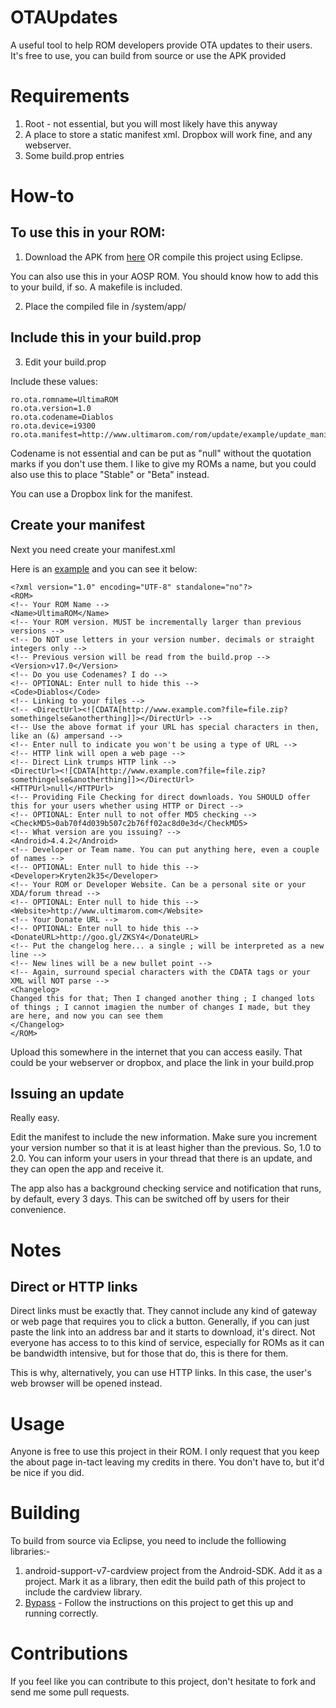 # OTAUpdates


A useful tool to help ROM developers provide OTA updates to their users. It's free to use, you can build from source or use the APK provided

# Requirements


1. Root - not essential, but you will most likely have this anyway
2. A place to store a static manifest xml. Dropbox will work fine, and any webserver.
3. Some build.prop entries

# How-to

## To use this in your ROM:

1. Download the APK from [here](http://ultimarom.com/downloads/ota-updates/) OR compile this project using Eclipse. 

  You can also use this in your AOSP ROM. You should know how to add this to your build, if so. A makefile is included.
  
2. Place the compiled file in /system/app/

## Include this in your build.prop

3. Edit your build.prop

Include these values:

    ro.ota.romname=UltimaROM
    ro.ota.version=1.0
    ro.ota.codename=Diablos
    ro.ota.device=i9300
    ro.ota.manifest=http://www.ultimarom.com/rom/update/example/update_manifest.xml

Codename is not essential and can be put as "null" without the quotation marks if you don't use them. I like to give my ROMs a name, but you could also use this to place "Stable" or "Beta" instead.

  You can use a Dropbox link for the manifest.
  
## Create your manifest

Next you need create your manifest.xml

Here is an [example](http://www.ultimarom.com/rom/update/example/update_manifest.xml) and you can see it below:

    <?xml version="1.0" encoding="UTF-8" standalone="no"?>
    <ROM>
    <!-- Your ROM Name -->
    <Name>UltimaROM</Name>
    <!-- Your ROM version. MUST be incrementally larger than previous versions -->
    <!-- Do NOT use letters in your version number. decimals or straight integers only -->
    <!-- Previous version will be read from the build.prop -->
    <Version>v17.0</Version>
    <!-- Do you use Codenames? I do -->
    <!-- OPTIONAL: Enter null to hide this -->
    <Code>Diablos</Code>
    <!-- Linking to your files -->
    <!-- <DirectUrl><![CDATA[http://www.example.com?file=file.zip?somethingelse&anotherthing]]></DirectUrl> -->
    <!-- Use the above format if your URL has special characters in then, like an (&) ampersand -->
    <!-- Enter null to indicate you won't be using a type of URL -->
    <!-- HTTP link will open a web page -->
    <!-- Direct Link trumps HTTP link -->
    <DirectUrl><![CDATA[http://www.example.com?file=file.zip?somethingelse&anotherthing]]></DirectUrl>
    <HTTPUrl>null</HTTPUrl>
    <!-- Providing File Checking for direct downloads. You SHOULD offer this for your users whether using HTTP or Direct -->
    <!-- OPTIONAL: Enter null to not offer MD5 checking -->
    <CheckMD5>0ab70f4d039b507c2b76ff02ac8d0e3d</CheckMD5>
    <!-- What version are you issuing? -->
    <Android>4.4.2</Android>
    <!-- Developer or Team name. You can put anything here, even a couple of names -->
    <!-- OPTIONAL: Enter null to hide this -->
    <Developer>Kryten2k35</Developer>
    <!-- Your ROM or Developer Website. Can be a personal site or your XDA/forum thread -->
    <!-- OPTIONAL: Enter null to hide this -->
    <Website>http://www.ultimarom.com</Website>
    <!-- Your Donate URL -->
    <!-- OPTIONAL: Enter null to hide this -->
    <DonateURL>http://goo.gl/ZKSY4</DonateURL>
    <!-- Put the changelog here... a single ; will be interpreted as a new line -->
    <!-- New lines will be a new bullet point -->
    <!-- Again, surround special characters with the CDATA tags or your XML will NOT parse -->
    <Changelog>
    Changed this for that; Then I changed another thing ; I changed lots of things ; I cannot imagien the number of changes I made, but they are here, and now you can see them
    </Changelog>
    </ROM>

Upload this somewhere in the internet that you can access easily. That could be your webserver or dropbox, and place the link in your build.prop

## Issuing an update
Really easy. 

Edit the manifest to include the new information. Make sure you increment your version number so that it is at least higher than the previous. So, 1.0 to 2.0. You can inform your users in your thread that there is an update, and they can open the app and receive it. 

The app also has a background checking service and notification that runs, by default, every 3 days. This can be switched off by users for their convenience.

# Notes
## Direct or HTTP links
Direct links must be exactly that. They cannot include any kind of gateway or web page that requires you to click a button. Generally, if you can just paste the link into an address bar and it starts to download, it's direct. Not everyone has access to to this kind of service, especially for ROMs as it can be bandwidth intensive, but for those that do, this is there for them.

This is why, alternatively, you can use HTTP links. In this case, the user's web browser will be opened instead.

# Usage

Anyone is free to use this project in their ROM. I only request that you keep the about page in-tact leaving my credits in there. You don't have to, but it'd be nice if you did.

# Building

To build from source via Eclipse, you need to include the folliowing libraries:- 

1. android-support-v7-cardview project from the Android-SDK. Add it as a project. Mark it as a library, then edit the build path of this project to include the cardview library.
2. [Bypass](https://github.com/Kryten2k35/bypass) - Follow the instructions on this project to get this up and running correctly.


# Contributions

If you feel like you can contribute to this project, don't hesitate to fork and send me some pull requests.
